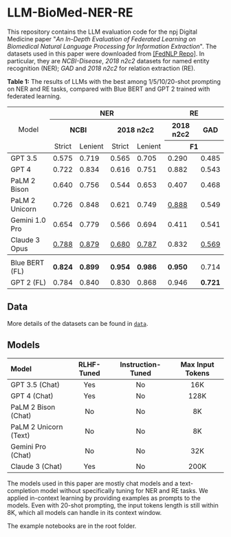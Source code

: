 # LLM-BioMed-NER-RE


This repository contains the LLM evaluation code for the npj Digital Medicine paper "*An In-Depth Evaluation of Federated Learning on Biomedical Natural Language Processing for Information Extraction*". The datasets used in this paper were downloaded from [[FedNLP Repo]](https://github.com/PL97/FedNLP). In particular, they are *NCBI-Disease*, *2018 n2c2* datasets for named entity recognition (NER); *GAD* and *2018 n2c2* for relation extraction (RE). 

**Table 1:** The results of LLMs with the best among 1/5/10/20-shot prompting on NER and RE tasks, compared with Blue BERT and GPT 2 trained with federated learning. 

<table>
    <tr>
        <td style="border-bottom: 1px solid black; text-align:center" rowspan="3">Model</td>
        <th style="text-align:center" colspan="4">NER</th>
        <th style="text-align:center" colspan="2">RE</th>
    </tr>
    <tr>
        <th style="text-align:center" colspan="2">NCBI</th>
        <th style="text-align:center" colspan="2">2018 n2c2</th>
        <th style="text-align:center">2018 n2c2</th>
        <th style="text-align:center">GAD</th>
    </tr>
    <tr>
        <td style="border-bottom: 1px solid black; text-align:center">Strict</td>
        <td style="border-bottom: 1px solid black; text-align:center">Lenient</td>
        <td style="border-bottom: 1px solid black; text-align:center">Strict</td>
        <td style="border-bottom: 1px solid black; text-align:center">Lenient</td>
        <th style="border-bottom: 1px solid black; text-align:center" colspan="2">F1</th>
    </tr>
    <tr>
        <td>GPT 3.5</td>
        <td>0.575</td>
        <td>0.719</td>
        <td>0.565</td>
        <td>0.705</td>
        <td>0.290</td>
        <td>0.485</td>
    </tr>
    <tr>
        <td>GPT 4</td>
        <td>0.722</td>
        <td>0.834</td>
        <td>0.616</td>
        <td>0.751</td>
        <td>0.882</td>
        <td>0.543</td>
    </tr>
    <tr>
        <td>PaLM 2 Bison</td>
        <td>0.640</td>
        <td>0.756</td>
        <td>0.544</td>
        <td>0.653</td>
        <td>0.407</td>
        <td>0.468</td>
    </tr>
    <tr>
        <td>PaLM 2 Unicorn</td>
        <td>0.726</td>
        <td>0.848</td>
        <td>0.621</td>
        <td>0.749</td>
        <td style="text-decoration: underline;">0.888</td>
        <td>0.549</td>
    </tr>
    <tr>
        <td>Gemini 1.0 Pro</td>
        <td>0.654</td>
        <td>0.779</td>
        <td>0.566</td>
        <td>0.694</td>
        <td>0.411</td>
        <td>0.541</td>
    </tr>
    <tr>
        <td style="border-bottom: 1px solid black;">Claude 3 Opus</td>
        <td style="border-bottom: 1px solid black; text-decoration: underline">0.788</td>
        <td style="border-bottom: 1px solid black; text-decoration: underline">0.879</td>
        <td style="border-bottom: 1px solid black; text-decoration: underline">0.680</td>
        <td style="border-bottom: 1px solid black; text-decoration: underline">0.787</td>
        <td style="border-bottom: 1px solid black;">0.832</td>
        <td style="border-bottom: 1px solid black; text-decoration: underline;">0.569</td>
    </tr>
    <tr>
        <td></td>
        <td></td>
        <td></td>
        <td></td>
        <td></td>
        <td></td>
        <td></td>
    </tr>
    <tr>
        <td>Blue BERT (FL)</td>
        <td><b>0.824</b></td>
        <td><b>0.899</b></td>
        <td><b>0.954</b></td>
        <td><b>0.986</b></td>
        <td><b>0.950</b></td>
        <td>0.714</td>
    </tr>
    <tr>
        <td>GPT 2 (FL)</td>
        <td>0.784</td>
        <td>0.840</td>
        <td>0.830</td>
        <td>0.868</td>
        <td>0.946</td>
        <td><b>0.721</b></td>
    </tr>
</table>


## Data
More details of the datasets can be found in [`data`](data).

## Models
| **Model** | **RLHF-Tuned** | **Instruction-Tuned**| **Max Input Tokens** | 
| :--- | :---: | :---: | :---: |
| GPT 3.5 (Chat) | Yes | No |16K |
| GPT 4 (Chat) | Yes | No |128K |
| PaLM 2 Bison (Chat) | No | No |8K |
| PaLM 2 Unicorn (Text) | No | No| 8K |
| Gemini Pro (Chat) | No | No |32K |
| Claude 3 (Chat) | Yes | No | 200K |

The models used in this paper are mostly chat models and a text-completion model without specifically tuning for NER and RE tasks. We applied in-context learning by providing examples as prompts to the models. Even with 20-shot prompting, the input tokens length is still within 8K, which all models can handle in its context window. 

The example notebooks are in the root folder.
